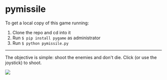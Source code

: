 # pymissile

To get a local copy of this game running:

1. Clone the repo and cd into it
2. Run `$ pip install pygame` as administrator
3. Run `$ python pymissile.py`
---
The objective is simple: shoot the enemies and don't die. Click (or use the joystick) to shoot.

![](http://www.mayank.co/images/pymissile0.jpg)
